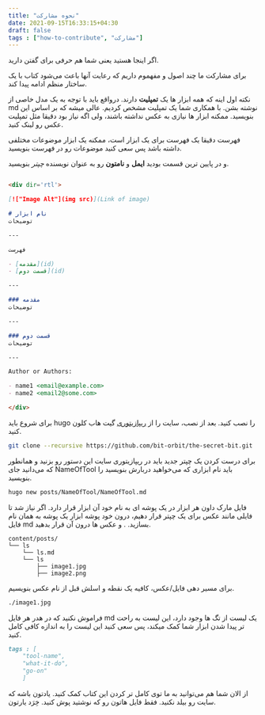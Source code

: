 ```yaml
---
title: "نحوه مشارکت"
date: 2021-09-15T16:33:15+04:30
draft: false
tags : ["how-to-contribute", "مشارکت"]
---
```


اگر اینجا هستید یعنی شما هم حرفی برای گفتن دارید.

برای مشارکت ما چند اصول و مفهموم داریم که رعایت آنها باعث می‌شود کتاب با یک ساختار منظم ادامه پیدا کند.

نکته اول اینه که همه ابزار ها یک **تمپلیت** دارند. درواقع باید با توجه به یک مدل خاصی از
md
نوشته بشن. با
همکاری شما یک تمپلیت مشخص کردیم. عالی میشه که بر اساس این بنویسید.
ممکنه ابزار ها نیازی به عکس نداشته باشند، ولی اگه نیاز بود دقیقا مثل تمپلیت عکس رو لینک کنید.

فهرست دقیقا یک فهرست برای یک ابزار است، ممکنه یک ابزار موضوعات مختلفی داشته باشد پس سعی کنید موضوعات رو در 
فهرست بنویسید.

و در پایین ترین قسمت بودید **ایمل** و **نامتون** رو به عنوان نویسنده *چپتر* بنویسید.

```md

<div dir='rtl'>

[!["Image Alt"](img src)](Link of image)

# نام ابزار
توضیحات

---

فهرست

- [مقدمه](id)
- [قسمت دوم](id)

---

### مقدمه
توضیحات

---

### قسمت دوم
توضیحات

---

Author or Authors:

- name1 <email@example.com>
- name2 <email2@some.com>

</div>

```

برای شروع باید
hugo
را نصب کنید. بعد از نصب، سایت را از
[ریپازیتوری](https://github.com/bit-orbit/the-secret-bit.git)
گیت هاب کلون کنید.

```bash
git clone --recursive https://github.com/bit-orbit/the-secret-bit.git
```

برای درست کردن یک چپتر جدید باید در ریپازیتوری سایت این دستور رو بزنید و
همانطور که می‌دانید جای
NameOfTool
باید نام ابزاری که می‌خواهید دربارش بنویسید را بنویسید.
```bash
hugo new posts/NameOfTool/NameOfTool.md
```
فایل مارک داون هر ابزار در یک پوشه ای به نام خود آن ابزار قرار دارد.
اگر نیاز شد تا فایلی مانند عکس برای یک چپتر قرار دهیم، درون خود پوشه ابزار یک پوشه به همان نام فایل
md
بسازید.
. و عکس ها درون آن قرار بدهید.

```
content/posts/
└── ls
    └── ls.md
    └── ls
        ├── image1.jpg
        ├── image2.png
```

برای مسیر دهی فایل/عکس، کافیه یک نقطه و اسلش قبل از نام عکس بنویسیم.
```bash
./image1.jpg
```

فراموش نکنید که در هدر هر فایل
md
یک لیست از تگ ها وجود دارد، این لیست به راحت تر پیدا شدن ابزار شما کمک میکند، پس سعی کنید این لیست را به اندازه کافی کامل کنید.

```md
tags : [
    "tool-name",
    "what-it-do",
    "go-on"
    ]
```

از الان شما هم می‌توانید به ما توی کامل تر کردن این کتاب کمک کنید. یادتون باشه که سایت رو بیلد نکنید. فقط فایل هاتون رو که نوشتید پوش کنید. خِرَد یارتون.
